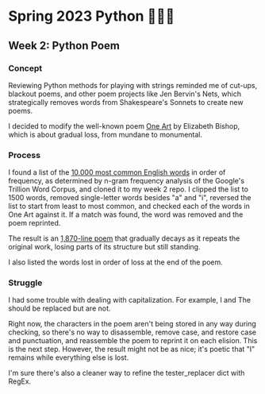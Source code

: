 # Spring 2023 Python 🐍🌷🤓

## Week 2: Python Poem


### Concept
Reviewing Python methods for playing with strings reminded me of cut-ups, blackout poems, and other poem projects like Jen Bervin's Nets, which strategically removes words from Shakespeare's Sonnets to create new poems. 

I decided to modify the well-known poem [One Art](https://www.poetryfoundation.org/poems/47536/one-art) by Elizabeth Bishop, which is about gradual loss, from mundane to monumental.


### Process
I found a list of the [10,000 most common English words](https://github.com/first20hours/google-10000-english) in order of frequency, as determined by n-gram frequency analysis of the Google's Trillion Word Corpus, and cloned it to my week 2 repo. I clipped the list to 1500 words, removed single-letter words besides "a" and "i", reversed the list to start from least to most common, and checked each of the words in One Art against it. If a match was found, the word was removed and the poem reprinted.

The result is an [1,870-line poem](https://github.com/iteratiii/spring-2023-python/blob/main/week2/PythonPoem.ipynb) that gradually decays as it repeats the original work, losing parts of its structure but still standing.

I also listed the words lost in order of loss at the end of the poem.


### Struggle
I had some trouble with dealing with capitalization. For example, I and The should be replaced but are not. 

Right now, the characters in the poem aren't being stored in any way during checking, so there's no way to disassemble, remove case, and restore case and punctuation, and reassemble the poem to reprint it on each elision. This is the next step. However, the result might not be as nice; it's poetic that "I" remains while everything else is lost.

I'm sure there's also a cleaner way to refine the tester_replacer dict with RegEx.
